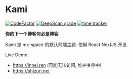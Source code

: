 # Kami

[![CodeFactor](https://www.codefactor.io/repository/github/mx-space/web/badge)](https://www.codefactor.io/repository/github/mx-space/web)
[![DeepScan grade](https://deepscan.io/api/teams/7938/projects/10822/branches/154495/badge/grade.svg)](https://deepscan.io/dashboard#view=project&tid=7938&pid=10822&bid=154495)
[![time tracker](https://wakatime.com/badge/github/mx-space/web.svg)](https://wakatime.com/badge/github/mx-space/web)

**你的下一个博客何必是博客**

Kami 是 mx-space 的默认前端主题. 使用 React NextJS 开发.

Live Demo:

- <https://innei.ren> (可能无法访问, 维护关停中)
- <https://shizuri.net>
